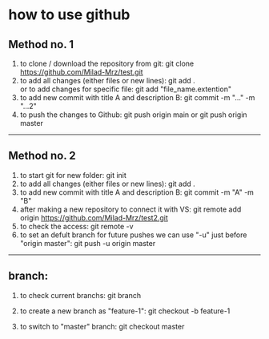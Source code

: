 # how to use github

## Method no. 1
1. to clone / download the repository from git: 
git clone https://github.com/Milad-Mrz/test.git
2. to add all changes (either files or new lines): 
git add .   
or to add changes for specific file: 
git add "file_name.extention"   
3. to add new commit with title A and description B: 
git commit -m "..." -m "...2"
4. to push the changes to Github: 
git push origin main or git push origin master

---------------------------

## Method no. 2
1. to start git for new folder: 
git init
2. to add all changes (either files or new lines): 
git add .
3. to add new commit with title A and description B: 
git commit -m "A" -m "B"
4. after making a new repository to connect it with VS: 
git remote add origin https://github.com/Milad-Mrz/test2.git
5. to check the access: 
git remote -v
6. to set an defult branch for future pushes we can use  "-u" just before "origin master": 
git push -u origin master

-------------------------------------------------

## branch:
1. to check current branchs: 
git branch

2. to create a new branch as "feature-1": 
git checkout -b feature-1

3. to switch to "master" branch: 
git checkout master